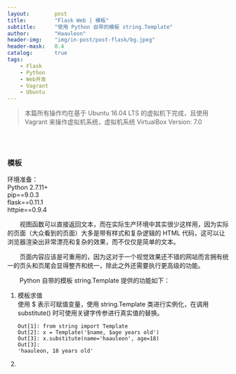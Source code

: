 ```yaml
---
layout:        post
title:         "Flask Web | 模板"
subtitle:      "使用 Python 自带的模板 string.Template"
author:        "Haauleon"
header-img:    "img/in-post/post-flask/bg.jpeg"
header-mask:   0.4
catalog:       true
tags:
    - Flask
    - Python
    - Web开发
    - Vagrant
    - Ubuntu
---
```


> 本篇所有操作均在基于 Ubuntu 16.04 LTS 的虚拟机下完成，且使用 Vagrant 来操作虚拟机系统，虚拟机系统 VirtualBox Version: 7.0 

<br>
<br>

### 模板
环境准备：     
Python 2.7.11+      
pip==9.0.3     
flask==0.11.1   
httpie==0.9.4     

&emsp;&emsp;视图函数可以直接返回文本，而在实际生产环境中其实很少这样用，因为实际的页面（大众看到的页面）大多是带有样式和复杂逻辑的 HTML 代码，这可以让浏览器渲染出非常漂亮和复杂的效果，而不仅仅是简单的文本。     

&emsp;&emsp;页面内容应该是可重用的，因为这对于一个视觉效果还不错的网站而言拥有统一的页头和页尾会显得整齐和统一，除此之外还需要执行更高级的功能。      

&emsp;&emsp;Python 自带的模板 string.Template 提供的功能如下：        
1. 模板求值      
    使用 $ 表示可赋值变量，使用 string.Template 类进行实例化，在调用 substitute() 时可使用关键字传参进行真实值的替换。      
    ```
    Out[1]: from string import Template
    Out[2]: x = Template('$name, $age years old')
    Out[3]: x.substitute(name='haauleon', age=18)
    Out[3]: 
    'haauleon, 18 years old'
    ```
2. 
